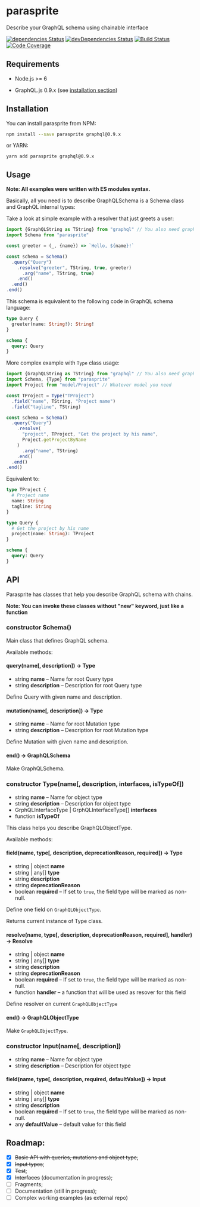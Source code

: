# parasprite

Describe your GraphQL schema using chainable interface

[![dependencies Status](https://david-dm.org/octet-stream/parasprite/status.svg)](https://david-dm.org/octet-stream/parasprite)
[![devDependencies Status](https://david-dm.org/octet-stream/parasprite/dev-status.svg)](https://david-dm.org/octet-stream/parasprite?type=dev)
[![Build Status](https://travis-ci.org/octet-stream/parasprite.svg?branch=master)](https://travis-ci.org/octet-stream/parasprite)
[![Code Coverage](https://codecov.io/github/octet-stream/parasprite/coverage.svg?branch=master)](https://codecov.io/github/octet-stream/parasprite?branch=master)

## Requirements

* Node.js >= 6

* GraphQL.js 0.9.x (see [installation section](https://github.com/octet-stream/parasprite#installation))

## Installation

You can install parasprite from NPM:

```sh
npm install --save parasprite graphql@0.9.x
```

or YARN:

```
yarn add parasprite graphql@0.9.x
```

## Usage

**Note: All examples were written with ES modules syntax.**

Basically, all you need is to describe GraphQLSchema
is a Schema class and GraphQL internal types:

Take a look at simple example with a resolver that just greets a user:

```js
import {GraphQLString as TString} from "graphql" // You also need graphql package
import Schema from "parasprite"

const greeter = (_, {name}) => `Hello, ${name}!`

const schema = Schema()
  .query("Query")
    .resolve("greeter", TString, true, greeter)
      .arg("name", TString, true)
    .end()
  .end()
.end()
```

This schema is equivalent to the following code in GraphQL schema language:

```graphql
type Query {
  greeter(name: String!): String!
}

schema {
  query: Query
}
```

More complex example with `Type` class usage:

```js
import {GraphQLString as TString} from "graphql" // You also need graphql package
import Schema, {Type} from "parasprite"
import Project from "model/Project" // Whatever model you need

const TProject = Type("TProject")
  .field("name", TString, "Project name")
  .field("tagline", TString)

const schema = Schema()
  .query("Query")
    .resolve(
      "project", TProject, "Get the project by his name",
      Project.getProjectByName
    )
      .arg("name", TString)
    .end()
  .end()
.end()
```

Equivalent to:

```graphql
type TProject {
  # Project name
  name: String
  tagline: String
}

type Query {
  # Get the project by his name
  project(name: String): TProject
}

schema {
  query: Query
}
```

## API

Parasprite has classes that help you describe GraphQL schema with chains.

**Note: You can invoke these classes without "new" keyword, just like a function**

### constructor Schema()

Main class that defines GraphQL schema.

Available methods:

#### query(name[, description]) -> Type

  - string **name** – Name for root Query type
  - string **description** – Description for root Query type

Define Query with given name and description.

#### mutation(name[, description]) -> Type

  - string **name** – Name for root Mutation type
  - string **description** – Description for root Mutation type

Define Mutation with given name and description.

#### end() -> GraphQLSchema

Make GraphQLSchema.

### constructor Type(name[, description, interfaces, isTypeOf])

  - string **name** – Name for object type
  - string **description** – Description for object type
  - GrphQLInterfaceType | GrphQLInterfaceType[] **interfaces**
  - function **isTypeOf**

This class helps you describe GraphQLObjectType.

Available methods:

#### field(name, type[, description, deprecationReason, required]) -> Type

  - string | object **name**
  - string | any[] **type**
  - string **description**
  - string **deprecationReason**
  - boolean **required** – If set to `true`, the field type will be marked as non-null.

Define one field on `GraphQLObjectType`.

Returns current instance of Type class.

#### resolve(name, type[, description, deprecationReason, required], handler) -> Resolve

  - string | object **name**
  - string | any[] **type**
  - string **description**
  - string **deprecationReason**
  - boolean **required** – If set to `true`, the field type will be marked as non-null.
  - function **handler** – a function that will be used as resover for this field

Define resolver on current `GraphQLObjectType`

#### end() -> GraphQLObjectType

Make `GraphQLObjectType`.

### constructor Input(name[, description])

  - string **name** – Name for object type
  - string **description** – Description for object type

#### field(name, type[, description, required, defaultValue]) -> Input

  - string | object **name**
  - string | any[] **type**
  - string **description**
  - boolean **required** – If set to `true`, the field type will be marked as non-null.
  - any **defaultValue** – default value for this field

## Roadmap:

  - [x] ~~Basic API with queries, mutations and object type~~;
  - [x] ~~Input types~~;
  - [x] ~~Test~~;
  - [x] ~~Interfaces~~ (documentation in progress);
  - [ ] Fragments;
  - [ ] Documentation (still in progress);
  - [ ] Complex working examples (as external repo)

